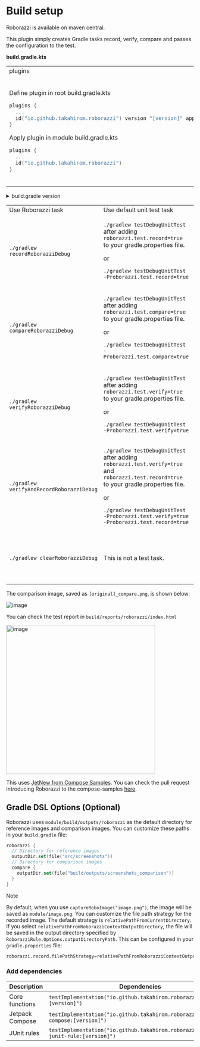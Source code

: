 # Build setup

Roborazzi is available on maven central.

This plugin simply creates Gradle tasks record, verify, compare and passes the configuration to the
test.

**build.gradle.kts**
<table>
<tr><td>plugins</td><td>buildscript</td></tr>
<tr><td>

Define plugin in root build.gradle.kts

```kotlin
plugins {
  ...
  id("io.github.takahirom.roborazzi") version "[version]" apply false
}
```

Apply plugin in module build.gradle.kts

```kotlin
plugins {
  ...
  id("io.github.takahirom.roborazzi")
}
```

</td><td>

root build.gradle.kts

```kotlin
buildscript {
  dependencies {
    ...
    classpath("io.github.takahirom.roborazzi:roborazzi-gradle-plugin:[version]")
  }
}
```

module build.gradle.kts

```kotlin
plugins {
    ...
    id("io.github.takahirom.roborazzi")
}
```

</td></tr>

</table>

<details>
<summary>build.gradle version</summary>
<table>
<tr><td>plugins</td><td>buildscript</td></tr>
<tr><td>

Define plugin in root build.gradle

```groovy
plugins {
  ...
  id "io.github.takahirom.roborazzi" version "[version]" apply false
}
```

Apply plugin in module build.gradle

```groovy
plugins {
  ...
  id 'io.github.takahirom.roborazzi'
}
```

</td><td>

root build.gradle

```groovy
buildscript {
  dependencies {
    ...
    classpath "io.github.takahirom.roborazzi:roborazzi-gradle-plugin:[version]"
  }
}
```

module build.gradle

```groovy
apply plugin: "io.github.takahirom.roborazzi"
```

</td></tr>

</table>
</details>

<table>
<tr>
<td> Use Roborazzi task </td> <td> Use default unit test task </td> <td> Description </td>
</tr>
<tr>
<td>

`./gradlew recordRoborazziDebug`


</td><td> 

`./gradlew testDebugUnitTest` after adding `roborazzi.test.record=true` to your gradle.properties file.

or

`./gradlew testDebugUnitTest -Proborazzi.test.record=true`


</td><td> 

Record a screenshot  
Default output directory is `build/outputs/roborazzi`  
You can check a report under `build/reports/roborazzi/index.html`

</td>
</tr>
<tr>
<td>

`./gradlew compareRoborazziDebug`

</td><td> 


`./gradlew testDebugUnitTest` after adding `roborazzi.test.compare=true` to your gradle.properties file.

or

`./gradlew testDebugUnitTest -Proborazzi.test.compare=true`

</td><td>

Review changes made to an image. This action will
compare the current image with the saved one, generating a comparison image labeled
as `[original]_compare.png`. It also produces a JSON file containing the diff information, which can
be found under `build/test-results/roborazzi`.

</td>
</tr>
<tr>
<td>

`./gradlew verifyRoborazziDebug`

</td><td> 


`./gradlew testDebugUnitTest` after adding `roborazzi.test.verify=true` to your gradle.properties file.

or

`./gradlew testDebugUnitTest -Proborazzi.test.verify=true`

</td><td>

Validate changes made to an image. If there is any difference between the current image and the
saved one, the test will fail.

</td>
</tr>
<tr>
<td>

`./gradlew verifyAndRecordRoborazziDebug`

</td><td> 


`./gradlew testDebugUnitTest` after adding  `roborazzi.test.verify=true` and `roborazzi.test.record=true` to your gradle.properties file.

or

`./gradlew testDebugUnitTest -Proborazzi.test.verify=true -Proborazzi.test.record=true`

</td><td>

This task will first verify the images and, if differences are detected, it will record a new
baseline.

</td>
</tr>

<tr>
<td>

`./gradlew clearRoborazziDebug`

</td><td> 

This is not a test task.

</td><td>

Note: This is an experimental task.
This task will clear the saved images. This task also deletes the cached images.
Please be careful when using this task.

</td>
</tr>


</table>

The comparison image, saved as `[original]_compare.png`, is shown below:

![image](https://github.com/takahirom/roborazzi/assets/1386930/722090ff-77c4-4a04-a0e3-8ce562ffa6be)

You can check the test report in `build/reports/roborazzi/index.html`

<img width="400" alt="image" src="https://github.com/takahirom/roborazzi/assets/1386930/7834a436-1927-438d-8656-61f583ae3f48" />


This
uses [JetNew from Compose Samples](https://github.com/android/compose-samples/tree/main/JetNews).
You can check the pull request introducing Roborazzi to the
compose-samples [here](https://github.com/takahirom/compose-samples/pull/1/files).

## Gradle DSL Options (Optional)
Roborazzi uses `module/build/outputs/roborazzi` as the default directory for reference images and comparison images. You can customize these paths in your `build.gradle` file:

```kotlin
roborazzi {
  // Directory for reference images
  outputDir.set(file("src/screenshots"))
  // Directory for comparison images
  compare {
    outputDir.set(file("build/outputs/screenshots_comparison"))
  }
}
```

> [!NOTE]
> By default, when you use `captureRoboImage("image.png")`, the image will be saved as `module/image.png`.
> You can customize the file path strategy for the recorded image. The default strategy is `relativePathFromCurrentDirectory`. If you select `relativePathFromRoborazziContextOutputDirectory`, the file will be saved in the output directory specified by `RoborazziRule.Options.outputDirectoryPath`.
> This can be configured in your `gradle.properties` file:

```properties
roborazzi.record.filePathStrategy=relativePathFromRoborazziContextOutputDirectory
```

### Add dependencies

| Description     | Dependencies                                                                         |
|-----------------|--------------------------------------------------------------------------------------|
| Core functions  | `testImplementation("io.github.takahirom.roborazzi:roborazzi:[version]")`            |
| Jetpack Compose | `testImplementation("io.github.takahirom.roborazzi:roborazzi-compose:[version]")`    |
| JUnit rules     | `testImplementation("io.github.takahirom.roborazzi:roborazzi-junit-rule:[version]")` |
